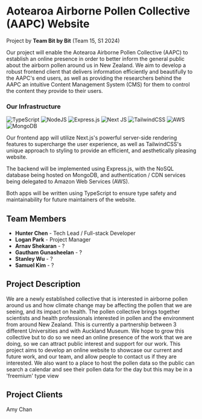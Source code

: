 # Aotearoa Airborne Pollen Collective (AAPC) Website
Project by **Team Bit by Bit** (Team 15, S1 2024)

Our project will enable the Aotearoa Airborne Pollen Collective (AAPC) to establish an online presence in order to
better inform the general public about the airborn pollen around us in New Zealand. We aim to develop a robust frontend
client that delivers information efficiently and beautifully to the AAPC's end users, as well as providing the researchers
behind the AAPC an intuitive Content Management System (CMS) for them to control the content they provide to their users.

### Our Infrastructure

![TypeScript](https://img.shields.io/badge/typescript-%23007ACC.svg?style=for-the-badge&logo=typescript&logoColor=white)
![NodeJS](https://img.shields.io/badge/node.js-6DA55F?style=for-the-badge&logo=node.js&logoColor=white)
![Express.js](https://img.shields.io/badge/express.js-%23404d59.svg?style=for-the-badge&logo=express&logoColor=%2361DAFB)
![Next JS](https://img.shields.io/badge/Next-black?style=for-the-badge&logo=next.js&logoColor=white)
![TailwindCSS](https://img.shields.io/badge/tailwindcss-%2338B2AC.svg?style=for-the-badge&logo=tailwind-css&logoColor=white)
![AWS](https://img.shields.io/badge/AWS-%23FF9900.svg?style=for-the-badge&logo=amazon-aws&logoColor=white)
![MongoDB](https://img.shields.io/badge/MongoDB-%234ea94b.svg?style=for-the-badge&logo=mongodb&logoColor=white)

Our frontend app will utilize Next.js's powerful server-side rendering features to supercharge the user experience, as well as TailwindCSS's
unique approach to styling to provide an efficient, and aesthetically pleasing website.

The backend will be implemented using Express.js, with the NoSQL database being hosted on MongoDB, and authentication / CDN
services being delegated to Amazon Web Services (AWS).

Both apps will be written using TypeScript to ensure type safety and maintainability for future maintainers of the website.

## Team Members
- **Hunter Chen** - Tech Lead / Full-stack Developer
- **Logan Park** - Project Manager
- **Arnav Shekaran** - ?
- **Gautham Gunasheelan** - ?
- **Stanley Wu** - ?
- **Samuel Kim** - ?

## Project Description

We are a newly established collective that is interested in airborne pollen around us and how climate change may be
affecting the pollen that we are seeing, and its impact on health.
The pollen collective brings together scientists and health professionals interested in pollen and the environment from
around New Zealand.
This is currently a partnership between 3 different Universities and with Auckland Museum.
We hope to grow this collective but to do so we need an online presence of the work that we are doing, so we can attract
public interest and support for our work.
This project aims to develop an online website to showcase our current and future work, and our team, and allow people
to contact us if they are interested. We also want to a place to host the pollen data so the public can search a calendar and see their
pollen data for the day but this may be in a 'freemium' type view

## Project Clients
Amy Chan

